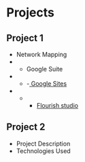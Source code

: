 # Projects

## Project 1
- Network Mapping
- - Google Suite
- - -[ Google Sites](https://sites.google.com/view/angely-suarez-dejesus/projects/introduction-attw-sigdoc)
- - - [Flourish studio](https://sites.google.com/view/angely-suarez-dejesus/projects/introduction-attw-sigdoc/the-synthesis)


## Project 2
- Project Description
- Technologies Used
